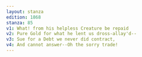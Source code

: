 ```yaml
---
layout: stanza
edition: 1868
stanza: 85
v1: What! from his helpless Creature be repaid
v2: Pure Gold for what he lent us dross-allay'd--
v3: Sue for a Debt we never did contract,
v4: And cannot answer--Oh the sorry trade!
---
```

